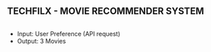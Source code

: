 ## TECHFILX - MOVIE RECOMMENDER SYSTEM
```
```
- Input: User Preference (API request)
- Output: 3 Movies
